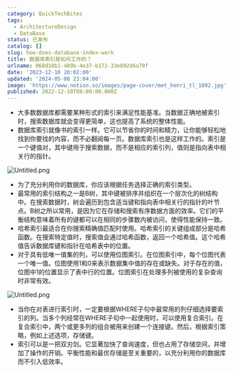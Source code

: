 ```yaml
---
category: QuickTechBites
tags:
  - ArchitectureDesign
  - DataBase
status: 已发布
catalog: []
slug: how-does-database-index-work
title: 数据库索引是如何工作的？
urlname: 068d18b1-489b-4e37-b172-33e892d6a70f
date: '2023-12-10 20:02:00'
updated: '2024-05-08 23:04:00'
image: 'https://www.notion.so/images/page-cover/met_henri_tl_1892.jpg'
published: 2022-12-10T08:00:00.000Z
---
```

- 大多数数据库都需要某种形式的索引来满足性能基准。当数据正确地被索引时，搜索数据库就会变得更简单，这也提高了系统的整体性能。
- 数据库索引就像书的索引一样。它可以节省你的时间和精力，让你能够轻松地找到你要找的内容，而不必翻阅每一页。数据库索引也是这样工作的。索引是一个键值对，其中键用于搜索数据，而不是相应的索引列，值则是指向表中相关行的指针。

![Untitled.png](https://prod-files-secure.s3.us-west-2.amazonaws.com/5d24fe63-e567-4804-86f9-9fdc62e13082/3e87f042-644d-48ab-9a58-227f3d930d71/Untitled.png?X-Amz-Algorithm=AWS4-HMAC-SHA256&X-Amz-Content-Sha256=UNSIGNED-PAYLOAD&X-Amz-Credential=ASIAZI2LB466VOCZKA5J%2F20250326%2Fus-west-2%2Fs3%2Faws4_request&X-Amz-Date=20250326T213452Z&X-Amz-Expires=3600&X-Amz-Security-Token=IQoJb3JpZ2luX2VjEM3%2F%2F%2F%2F%2F%2F%2F%2F%2F%2FwEaCXVzLXdlc3QtMiJGMEQCIFuv2jDIG8NwfTl3fW5%2FADOl54DzCF0x8k0bdlXDxlviAiAQ4xI%2FP9RQw93llL7dMmMzlySA06ytjPX9SEshGjlnpyr%2FAwg2EAAaDDYzNzQyMzE4MzgwNSIM41pGVcs1fqV%2FjzxkKtwD6sSBR6qtAfrpWvpnA8nwBlKcSJ7dUsdhQefusm%2BAwa4dqd7audq5OVuHkiNReDxkXfGjWB9%2FHM%2BwiAejWyhm7UkKolZu%2FpwcLYwCGnCmFt8rPYUDH14urvDgvQaNOnFfbqzRPoKt%2B3BRsBUdbe4qb4ixo7GGIQGFyCc9ObEc8iYCgjFDkhJID4AAHjwA5PqCmCGA6fqs0uc36mpo4jt7fn%2BYCdcznH%2BxDYkv9eYqjuQo32HztnwqulNAP5rTz7mSHapl2Y930bgw4SnNGhVpg0ebpjfZ8qWOdrpzrmb4Rmvf924bxHPRTDSjR31UdqXJ5lO5tCpLR%2FAZO5Hd4EzAepP0U8mw2aiEKULksdUt1zNZMAgkf%2FWY%2FEeSUIngjzjRjld%2F3lUXaH70krkLtSqfaDzi8SbJveyterHcnVK7WV9kOqm4aONKhCZeAx1Spe2HS9kpEvprrGWJwCbSIB%2Fhij4iQXtQKEadk5g5pvnEWWqdI%2FEo737ZsUdGCODlHOXLg1izCmuBKyNFxeEoxLVRZQszRxM6xuyaObfmcYxv7hXHQscYXIOCVev6Cc6taCTC%2B6DlTNbYJJaNKHkltlgaDZIjOj5V7cMOJKStJLLYlCm830cLaneAzCOaGXkwwdGRvwY6pgHxhPFLwGiw58NOS%2F%2FB%2B37OnAb2uydxAf%2Bd%2B508YTyLZd6wDW2JOFiQf%2BnUk0R%2BmZCfakFLtxb6%2BJhpNLgcp34j%2B8F16g7tsuqz0qMEq%2B%2Btq1xp1V%2FSNPHj62pe8L6%2FQMU5E6bsCjRpqcvEzWfGGYPtcdYlrccH8m%2BLymp8aHCbUL5%2BbCZH1ioDCa395n2bf9wIA6TWr1DlLqwi8RtaFRu678LIcnrr&X-Amz-Signature=8793185b6411e13cab0b4dc93f113a2201f853100196d0b8009e6eae08b07452&X-Amz-SignedHeaders=host&x-id=GetObject)

- 为了充分利用你的数据库，你应该根据任务选择正确的索引类型。
- 最常用的索引结构之一是B树，其中键被排序并组织在一个层次化的树结构中。在搜索数据时，树会遍历到包含适当键和指向表中相关行的指针的叶节点。B树之所以常用，是因为它在存储和搜索有序数据方面的效率。它们的平衡结构意味着所有的键都可以在相同的步骤数内被访问，使得性能保持一致。
- 哈希索引最适合在你搜索精确值匹配时使用。哈希索引的关键组成部分是哈希函数。在搜索特定值时，搜索值会通过哈希函数，返回一个哈希值。这个哈希值告诉数据库键和指针在哈希表中的位置。
- 对于具有低唯一值集的列，可以使用位图索引。在位图索引中，每个位图代表一个唯一值。位图使用1和0来表示数据集中值的存在或缺失。对于存在的值，位图中1的位置显示了表中行的位置。位图索引在处理多列被使用的复杂查询时非常有效。

![Untitled.png](https://prod-files-secure.s3.us-west-2.amazonaws.com/5d24fe63-e567-4804-86f9-9fdc62e13082/25e88b4a-737d-484e-85cc-b7fe2444aa3c/Untitled.png?X-Amz-Algorithm=AWS4-HMAC-SHA256&X-Amz-Content-Sha256=UNSIGNED-PAYLOAD&X-Amz-Credential=ASIAZI2LB466VOCZKA5J%2F20250326%2Fus-west-2%2Fs3%2Faws4_request&X-Amz-Date=20250326T213452Z&X-Amz-Expires=3600&X-Amz-Security-Token=IQoJb3JpZ2luX2VjEM3%2F%2F%2F%2F%2F%2F%2F%2F%2F%2FwEaCXVzLXdlc3QtMiJGMEQCIFuv2jDIG8NwfTl3fW5%2FADOl54DzCF0x8k0bdlXDxlviAiAQ4xI%2FP9RQw93llL7dMmMzlySA06ytjPX9SEshGjlnpyr%2FAwg2EAAaDDYzNzQyMzE4MzgwNSIM41pGVcs1fqV%2FjzxkKtwD6sSBR6qtAfrpWvpnA8nwBlKcSJ7dUsdhQefusm%2BAwa4dqd7audq5OVuHkiNReDxkXfGjWB9%2FHM%2BwiAejWyhm7UkKolZu%2FpwcLYwCGnCmFt8rPYUDH14urvDgvQaNOnFfbqzRPoKt%2B3BRsBUdbe4qb4ixo7GGIQGFyCc9ObEc8iYCgjFDkhJID4AAHjwA5PqCmCGA6fqs0uc36mpo4jt7fn%2BYCdcznH%2BxDYkv9eYqjuQo32HztnwqulNAP5rTz7mSHapl2Y930bgw4SnNGhVpg0ebpjfZ8qWOdrpzrmb4Rmvf924bxHPRTDSjR31UdqXJ5lO5tCpLR%2FAZO5Hd4EzAepP0U8mw2aiEKULksdUt1zNZMAgkf%2FWY%2FEeSUIngjzjRjld%2F3lUXaH70krkLtSqfaDzi8SbJveyterHcnVK7WV9kOqm4aONKhCZeAx1Spe2HS9kpEvprrGWJwCbSIB%2Fhij4iQXtQKEadk5g5pvnEWWqdI%2FEo737ZsUdGCODlHOXLg1izCmuBKyNFxeEoxLVRZQszRxM6xuyaObfmcYxv7hXHQscYXIOCVev6Cc6taCTC%2B6DlTNbYJJaNKHkltlgaDZIjOj5V7cMOJKStJLLYlCm830cLaneAzCOaGXkwwdGRvwY6pgHxhPFLwGiw58NOS%2F%2FB%2B37OnAb2uydxAf%2Bd%2B508YTyLZd6wDW2JOFiQf%2BnUk0R%2BmZCfakFLtxb6%2BJhpNLgcp34j%2B8F16g7tsuqz0qMEq%2B%2Btq1xp1V%2FSNPHj62pe8L6%2FQMU5E6bsCjRpqcvEzWfGGYPtcdYlrccH8m%2BLymp8aHCbUL5%2BbCZH1ioDCa395n2bf9wIA6TWr1DlLqwi8RtaFRu678LIcnrr&X-Amz-Signature=bf72db3ee4861ad34535c4f79016c7657cd260235295e43be5cb2390b30f3542&X-Amz-SignedHeaders=host&x-id=GetObject)

- 当你在对表进行索引时，一定要根据WHERE子句中最常用的列仔细选择要索引的列。当多个列经常在WHERE子句中一起使用时，可以使用复合索引。在复合索引中，两个或更多列的组合被用来创建一个连接键。然后，根据索引策略，例如上述选项，存储键。
- 索引可以是一把双刃剑。它显著加快了查询速度，但也占用了存储空间，并增加了操作的开销。平衡性能和最优存储是至关重要的，以充分利用你的数据库而不引入低效率。
